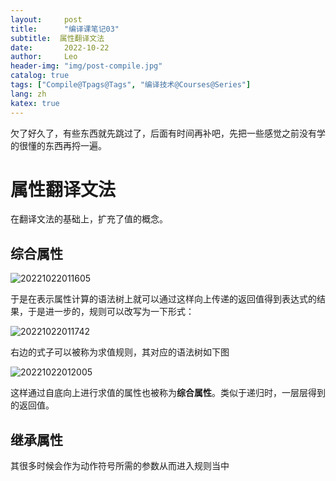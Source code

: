 ```yaml
---
layout:     post
title:      "编译课笔记03"
subtitle:  属性翻译文法
date:       2022-10-22
author:     Leo
header-img: "img/post-compile.jpg"
catalog: true
tags: ["Compile@Tpags@Tags", "编译技术@Courses@Series"]
lang: zh
katex: true
---
```


欠了好久了，有些东西就先跳过了，后面有时间再补吧，先把一些感觉之前没有学的很懂的东西再捋一遍。

# 属性翻译文法

在翻译文法的基础上，扩充了值的概念。

## 综合属性

![20221022011605](https://s2.loli.net/2022/10/22/tJCNe1pQ6TXHlIo.png)

于是在表示属性计算的语法树上就可以通过这样向上传递的返回值得到表达式的结果，于是进一步的，规则可以改写为一下形式：

![20221022011742](https://s2.loli.net/2022/10/22/7VS8QosmpMecAgD.png)

右边的式子可以被称为求值规则，其对应的语法树如下图

![20221022012005](https://s2.loli.net/2022/10/22/MSgN8kheGZoByRc.png)

这样通过自底向上进行求值的属性也被称为**综合属性**。类似于递归时，一层层得到的返回值。

## 继承属性

其很多时候会作为动作符号所需的参数从而进入规则当中